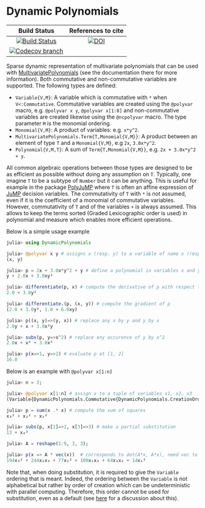 # Dynamic Polynomials

| **Build Status** | **References to cite** |
|:----------------:|:----------------------:|
| [![Build Status][build-img]][build-url] | [![DOI][zenodo-img]][zenodo-url] |
| [![Codecov branch][codecov-img]][codecov-url] | |

Sparse dynamic representation of multivariate polynomials that can be used with [MultivariatePolynomials](https://github.com/JuliaAlgebra/MultivariatePolynomials.jl) (see the documentation there for more information).
Both commutative and non-commutative variables are supported.
The following types are defined:

* `Variable{V,M}`: A variable which is commutative with `*` when `V<:Commutative`. Commutative variables are created using the `@polyvar` macro, e.g. `@polyvar x y`, `@polyvar x[1:8]` and non-commutative variables are created likewise using the `@ncpolyvar` macro. The type parameter `M` is the monomial ordering.
* `Monomial{V,M}`: A product of variables: e.g. `x*y^2`.
* `MultivariatePolynomials.Term{T,Monomial{V,M}}`: A product between an element of type `T` and a `Monomial{V,M}`, e.g `2x`, `3.0x*y^2`.
* `Polynomial{V,M,T}`: A sum of `Term{T,Monomial{V,M}}`, e.g. `2x + 3.0x*y^2 + y`.

All common algebraic operations between those types are designed to be as efficient as possible without doing any assumption on `T`.
Typically, one imagine `T` to be a subtype of `Number` but it can be anything.
This is useful for example in the package [PolyJuMP](https://github.com/JuliaOpt/PolyJuMP.jl) where `T` is often an affine expression of [JuMP](https://github.com/JuliaOpt/JuMP.jl) decision variables.
The commutativity of `T` with `*` is not assumed, even if it is the coefficient of a monomial of commutative variables.
However, commutativity of `T` and of the variables `+` is always assumed.
This allows to keep the terms sorted (Graded Lexicographic order is used) in polynomial and measure which enables more efficient operations.

Below is a simple usage example

```julia
julia> using DynamicPolynomials

julia> @polyvar x y # assigns x (resp. y) to a variable of name x (resp. y)
(x, y)

julia> p = 2x + 3.0x*y^2 + y # define a polynomial in variables x and y
y + 2.0x + 3.0xy²

julia> differentiate(p, x) # compute the derivative of p with respect to x
2.0 + 3.0y²

julia> differentiate.(p, (x, y)) # compute the gradient of p
(2.0 + 3.0y², 1.0 + 6.0xy)

julia> p((x, y)=>(y, x)) # replace any x by y and y by x
2.0y + x + 3.0x²y

julia> subs(p, y=>x^2) # replace any occurence of y by x^2
2.0x + x² + 3.0x⁵

julia> p(x=>1, y=>2) # evaluate p at [1, 2]
16.0
```
Below is an example with `@polyvar x[1:n]`

```julia
julia> n = 3;

julia> @polyvar x[1:n] # assign x to a tuple of variables x1, x2, x3
(Variable{DynamicPolynomials.Commutative{DynamicPolynomials.CreationOrder}, Graded{LexOrder}}[x₁, x₂, x₃],)

julia> p = sum(x .* x) # compute the sum of squares
x₃² + x₂² + x₁²

julia> subs(p, x[1]=>2, x[3]=>3) # make a partial substitution
13 + x₂²

julia> A = reshape(1:9, 3, 3);

julia> p(x => A * vec(x))  # corresponds to dot(A*x, A*x), need vec to convert the tuple to a vector
194x₃² + 244x₂x₃ + 77x₂² + 100x₁x₃ + 64x₁x₂ + 14x₁²
```
Note that, when doing substitution, it is required to give the `Variable` ordering that is meant.
Indeed, the ordering between the `Variable` is not alphabetical but rather by order of creation
which can be undeterministic with parallel computing.
Therefore, this order cannot be used for substitution, even as a default (see [here](https://github.com/JuliaAlgebra/MultivariatePolynomials.jl/issues/3) for a discussion about this).

[build-img]: https://github.com/JuliaAlgebra/DynamicPolynomials.jl/workflows/CI/badge.svg?branch=master
[build-url]: https://github.com/JuliaAlgebra/DynamicPolynomials.jl/actions?query=workflow%3ACI
[codecov-img]: http://codecov.io/github/JuliaAlgebra/DynamicPolynomials.jl/coverage.svg?branch=master
[codecov-url]: http://codecov.io/github/JuliaAlgebra/DynamicPolynomials.jl?branch=master

[zenodo-url]: https://doi.org/10.5281/zenodo.1203245
[zenodo-img]: https://zenodo.org/badge/DOI/10.5281/zenodo.1203245.svg
